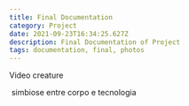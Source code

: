 ```yaml
---
title: Final Documentation
category: Project
date: 2021-09-23T16:34:25.627Z
description: Final Documentation of Project
tags: documentation, final, photos
---
```

Video creature



<!--StartFragment-->

 simbiose entre corpo e tecnologia

<!--EndFragment-->